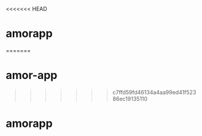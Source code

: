 <<<<<<< HEAD
# amorapp
=======
# amor-app
>>>>>>> c7ffd59fd46134a4aa99ed41f52386ec19135110
# amorapp

